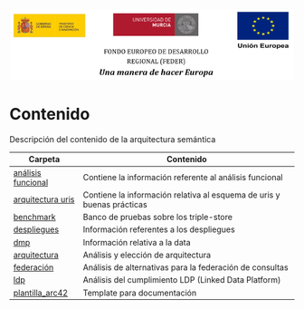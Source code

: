 ![](./img/logos_feder.png)

# Contenido

Descripción del contenido de la arquitectura semántica

| Carpeta                                  | Contenido                                                    |
| ---------------------------------------- | ------------------------------------------------------------ |
| [análisis funcional](../../00-Análisis)  | Contiene la información referente al análisis funcional      |
| [arquitectura uris](./arquitectura_uris) | Contiene la información relativa al esquema de uris y buenas prácticas |
| [benchmark](./benchmark)                 | Banco de pruebas sobre los triple-store                      |
| [despliegues](./despliegues)             | Información referentes a los despliegues                     |
| [dmp](./dmp)                             | Información relativa a la data                               |
| [arquitectura](./documento_arquitectura) | Análisis y elección de arquitectura                          |
| [federación](../Federación)              | Análisis de alternativas para la federación de consultas     |
| [ldp](./ldp)                             | Análisis del cumplimiento LDP (Linked Data Platform)         |
| [plantilla_arc42](./plantilla_arc42)     | Template para documentación                                  |
